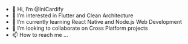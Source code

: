 - 👋 Hi, I’m @IniCardify
- 👀 I’m interested in Flutter and Clean Architecture
- 🌱 I’m currently learning React Native and Node.js Web Development
- 💞️ I’m looking to collaborate on Cross Platform projects
- 📫 How to reach me ...

<!---
IniCardify/IniCardify is a ✨ special ✨ repository because its `README.md` (this file) appears on your GitHub profile.
You can click the Preview link to take a look at your changes.
--->
